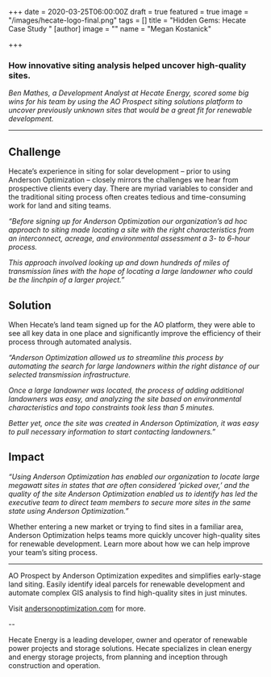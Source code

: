 +++
date = 2020-03-25T06:00:00Z
draft = true
featured = true
image = "/images/hecate-logo-final.png"
tags = []
title = "Hidden Gems: Hecate Case Study "
[author]
image = ""
name = "Megan Kostanick"

+++
### How innovative siting analysis helped uncover high-quality sites.

_Ben Mathes, a Development Analyst at Hecate Energy, scored some big wins for his team by using the AO Prospect siting solutions platform to uncover previously unknown sites that would be a great fit for renewable development._

***

## **Challenge**

Hecate’s experience in siting for solar development – prior to using Anderson Optimization – closely mirrors the challenges we hear from prospective clients every day. There are myriad variables to consider and the traditional siting process often creates tedious and time-consuming work for land and siting teams. 

_“Before signing up for Anderson Optimization our organization’s ad hoc approach to siting made locating a site with the right characteristics from an interconnect, acreage, and environmental assessment a 3- to 6-hour process._ 

_This approach involved looking up and down hundreds of miles of transmission lines with the hope of locating a large landowner who could be the linchpin of a larger project.”_

## **Solution**

When Hecate’s land team signed up for the AO platform, they were able to see all key data in one place and significantly improve the efficiency of their process through automated analysis. 

_“Anderson Optimization allowed us to streamline this process by automating the search for large landowners within the right distance of our selected transmission infrastructure._ 

_Once a large landowner was located, the process of adding additional landowners was easy, and analyzing the site based on environmental characteristics and topo constraints took less than 5 minutes._

_Better yet, once the site was created in Anderson Optimization, it was easy to pull necessary information to start contacting landowners.”_

## **Impact**

_“Using Anderson Optimization has enabled our organization to locate large megawatt sites in states that are often considered ‘picked over,’ and the quality of the site Anderson Optimization enabled us to identify has led the executive team to direct team members to secure more sites in the same state using Anderson Optimization.”_ 

Whether entering a new market or trying to find sites in a familiar area, Anderson Optimization helps teams more quickly uncover high-quality sites for renewable development. Learn more about how we can help improve your team’s siting process.

***

AO Prospect by Anderson Optimization expedites and simplifies early-stage land siting. Easily identify ideal parcels for renewable development and automate complex GIS analysis to find high-quality sites in just minutes.

Visit [andersonoptimization.com]() for more.

\--

Hecate Energy is a leading developer, owner and operator of renewable power projects and storage solutions. Hecate specializes in clean energy and energy storage projects, from planning and inception through construction and operation.